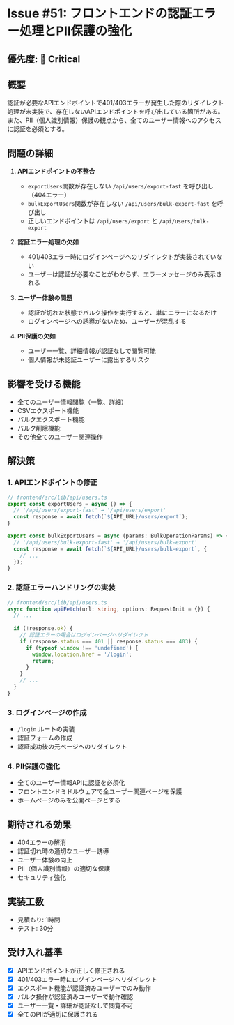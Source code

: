 # Issue #51: フロントエンドの認証エラー処理とPII保護の強化

## 優先度: 🔴 Critical

## 概要
認証が必要なAPIエンドポイントで401/403エラーが発生した際のリダイレクト処理が未実装で、存在しないAPIエンドポイントを呼び出している箇所がある。また、PII（個人識別情報）保護の観点から、全てのユーザー情報へのアクセスに認証を必須とする。

## 問題の詳細
1. **APIエンドポイントの不整合**
   - `exportUsers`関数が存在しない `/api/users/export-fast` を呼び出し（404エラー）
   - `bulkExportUsers`関数が存在しない `/api/users/bulk-export-fast` を呼び出し
   - 正しいエンドポイントは `/api/users/export` と `/api/users/bulk-export`

2. **認証エラー処理の欠如**
   - 401/403エラー時にログインページへのリダイレクトが実装されていない
   - ユーザーは認証が必要なことがわからず、エラーメッセージのみ表示される

3. **ユーザー体験の問題**
   - 認証が切れた状態でバルク操作を実行すると、単にエラーになるだけ
   - ログインページへの誘導がないため、ユーザーが混乱する

4. **PII保護の欠如**
   - ユーザー一覧、詳細情報が認証なしで閲覧可能
   - 個人情報が未認証ユーザーに露出するリスク

## 影響を受ける機能
- 全てのユーザー情報閲覧（一覧、詳細）
- CSVエクスポート機能
- バルクエクスポート機能
- バルク削除機能
- その他全てのユーザー関連操作

## 解決策

### 1. APIエンドポイントの修正
```typescript
// frontend/src/lib/api/users.ts
export const exportUsers = async () => {
  // '/api/users/export-fast' → '/api/users/export'
  const response = await fetch(`${API_URL}/users/export`);
}

export const bulkExportUsers = async (params: BulkOperationParams) => {
  // '/api/users/bulk-export-fast' → '/api/users/bulk-export'
  const response = await fetch(`${API_URL}/users/bulk-export`, {
    // ...
  });
}
```

### 2. 認証エラーハンドリングの実装
```typescript
// frontend/src/lib/api/users.ts
async function apiFetch(url: string, options: RequestInit = {}) {
  // ...
  
  if (!response.ok) {
    // 認証エラーの場合はログインページへリダイレクト
    if (response.status === 401 || response.status === 403) {
      if (typeof window !== 'undefined') {
        window.location.href = '/login';
        return;
      }
    }
    // ...
  }
}
```

### 3. ログインページの作成
- `/login` ルートの実装
- 認証フォームの作成
- 認証成功後の元ページへのリダイレクト

### 4. PII保護の強化
- 全てのユーザー情報APIに認証を必須化
- フロントエンドミドルウェアで全ユーザー関連ページを保護
- ホームページのみを公開ページとする

## 期待される効果
- 404エラーの解消
- 認証切れ時の適切なユーザー誘導
- ユーザー体験の向上
- PII（個人識別情報）の適切な保護
- セキュリティ強化

## 実装工数
- 見積もり: 1時間
- テスト: 30分

## 受け入れ基準
- [x] APIエンドポイントが正しく修正される
- [x] 401/403エラー時にログインページへリダイレクト
- [x] エクスポート機能が認証済みユーザーでのみ動作
- [x] バルク操作が認証済みユーザーで動作確認
- [x] ユーザー一覧・詳細が認証なしで閲覧不可
- [x] 全てのPIIが適切に保護される